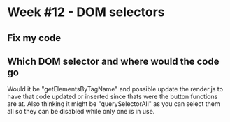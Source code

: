 # Week #12 - DOM selectors

## Fix my code

## Which DOM selector and where would the code go

Would it be "getElementsByTagName" and possible update the render.js to have that code updated or inserted since thats were the button functions are at. Also thinking it might be "querySelectorAll" as you can select them all so they can be disabled while only one is in use.  